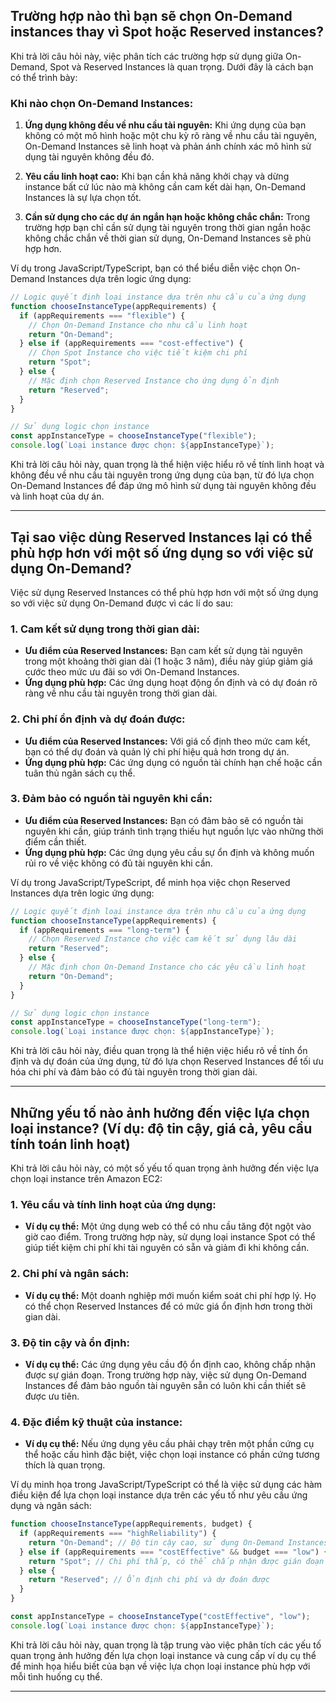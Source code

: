## Trường hợp nào thì bạn sẽ chọn On-Demand instances thay vì Spot hoặc Reserved instances?

Khi trả lời câu hỏi này, việc phân tích các trường hợp sử dụng giữa On-Demand, Spot và Reserved Instances là quan trọng. Dưới đây là cách bạn có thể trình bày:

### Khi nào chọn On-Demand Instances:

1. **Ứng dụng không đều về nhu cầu tài nguyên:** Khi ứng dụng của bạn không có một mô hình hoặc một chu kỳ rõ ràng về nhu cầu tài nguyên, On-Demand Instances sẽ linh hoạt và phản ánh chính xác mô hình sử dụng tài nguyên không đều đó.

2. **Yêu cầu linh hoạt cao:** Khi bạn cần khả năng khởi chạy và dừng instance bất cứ lúc nào mà không cần cam kết dài hạn, On-Demand Instances là sự lựa chọn tốt.

3. **Cần sử dụng cho các dự án ngắn hạn hoặc không chắc chắn:** Trong trường hợp bạn chỉ cần sử dụng tài nguyên trong thời gian ngắn hoặc không chắc chắn về thời gian sử dụng, On-Demand Instances sẽ phù hợp hơn.

Ví dụ trong JavaScript/TypeScript, bạn có thể biểu diễn việc chọn On-Demand Instances dựa trên logic ứng dụng:

```javascript
// Logic quyết định loại instance dựa trên nhu cầu của ứng dụng
function chooseInstanceType(appRequirements) {
  if (appRequirements === "flexible") {
    // Chọn On-Demand Instance cho nhu cầu linh hoạt
    return "On-Demand";
  } else if (appRequirements === "cost-effective") {
    // Chọn Spot Instance cho việc tiết kiệm chi phí
    return "Spot";
  } else {
    // Mặc định chọn Reserved Instance cho ứng dụng ổn định
    return "Reserved";
  }
}

// Sử dụng logic chọn instance
const appInstanceType = chooseInstanceType("flexible");
console.log(`Loại instance được chọn: ${appInstanceType}`);
```

Khi trả lời câu hỏi này, quan trọng là thể hiện việc hiểu rõ về tính linh hoạt và không đều về nhu cầu tài nguyên trong ứng dụng của bạn, từ đó lựa chọn On-Demand Instances để đáp ứng mô hình sử dụng tài nguyên không đều và linh hoạt của dự án.

---

## Tại sao việc dùng Reserved Instances lại có thể phù hợp hơn với một số ứng dụng so với việc sử dụng On-Demand?

Việc sử dụng Reserved Instances có thể phù hợp hơn với một số ứng dụng so với việc sử dụng On-Demand được vì các lí do sau:

### 1. Cam kết sử dụng trong thời gian dài:

- **Ưu điểm của Reserved Instances:** Bạn cam kết sử dụng tài nguyên trong một khoảng thời gian dài (1 hoặc 3 năm), điều này giúp giảm giá cước theo mức ưu đãi so với On-Demand Instances.
- **Ứng dụng phù hợp:** Các ứng dụng hoạt động ổn định và có dự đoán rõ ràng về nhu cầu tài nguyên trong thời gian dài.

### 2. Chi phí ổn định và dự đoán được:

- **Ưu điểm của Reserved Instances:** Với giá cố định theo mức cam kết, bạn có thể dự đoán và quản lý chi phí hiệu quả hơn trong dự án.
- **Ứng dụng phù hợp:** Các ứng dụng có nguồn tài chính hạn chế hoặc cần tuân thủ ngân sách cụ thể.

### 3. Đảm bảo có nguồn tài nguyên khi cần:

- **Ưu điểm của Reserved Instances:** Bạn có đảm bảo sẽ có nguồn tài nguyên khi cần, giúp tránh tình trạng thiếu hụt nguồn lực vào những thời điểm cần thiết.
- **Ứng dụng phù hợp:** Các ứng dụng yêu cầu sự ổn định và không muốn rủi ro về việc không có đủ tài nguyên khi cần.

Ví dụ trong JavaScript/TypeScript, để minh họa việc chọn Reserved Instances dựa trên logic ứng dụng:

```javascript
// Logic quyết định loại instance dựa trên nhu cầu của ứng dụng
function chooseInstanceType(appRequirements) {
  if (appRequirements === "long-term") {
    // Chọn Reserved Instance cho việc cam kết sử dụng lâu dài
    return "Reserved";
  } else {
    // Mặc định chọn On-Demand Instance cho các yêu cầu linh hoạt
    return "On-Demand";
  }
}

// Sử dụng logic chọn instance
const appInstanceType = chooseInstanceType("long-term");
console.log(`Loại instance được chọn: ${appInstanceType}`);
```

Khi trả lời câu hỏi này, điều quan trọng là thể hiện việc hiểu rõ về tính ổn định và dự đoán của ứng dụng, từ đó lựa chọn Reserved Instances để tối ưu hóa chi phí và đảm bảo có đủ tài nguyên trong thời gian dài.

---

## Những yếu tố nào ảnh hưởng đến việc lựa chọn loại instance? (Ví dụ: độ tin cậy, giá cả, yêu cầu tính toán linh hoạt)

Khi trả lời câu hỏi này, có một số yếu tố quan trọng ảnh hưởng đến việc lựa chọn loại instance trên Amazon EC2:

### 1. Yêu cầu và tính linh hoạt của ứng dụng:

- **Ví dụ cụ thể:** Một ứng dụng web có thể có nhu cầu tăng đột ngột vào giờ cao điểm. Trong trường hợp này, sử dụng loại instance Spot có thể giúp tiết kiệm chi phí khi tài nguyên có sẵn và giảm đi khi không cần.

### 2. Chi phí và ngân sách:

- **Ví dụ cụ thể:** Một doanh nghiệp mới muốn kiểm soát chi phí hợp lý. Họ có thể chọn Reserved Instances để có mức giá ổn định hơn trong thời gian dài.

### 3. Độ tin cậy và ổn định:

- **Ví dụ cụ thể:** Các ứng dụng yêu cầu độ ổn định cao, không chấp nhận được sự gián đoạn. Trong trường hợp này, việc sử dụng On-Demand Instances để đảm bảo nguồn tài nguyên sẵn có luôn khi cần thiết sẽ được ưu tiên.

### 4. Đặc điểm kỹ thuật của instance:

- **Ví dụ cụ thể:** Nếu ứng dụng yêu cầu phải chạy trên một phần cứng cụ thể hoặc cấu hình đặc biệt, việc chọn loại instance có phần cứng tương thích là quan trọng.

Ví dụ minh họa trong JavaScript/TypeScript có thể là việc sử dụng các hàm điều kiện để lựa chọn loại instance dựa trên các yếu tố như yêu cầu ứng dụng và ngân sách:

```javascript
function chooseInstanceType(appRequirements, budget) {
  if (appRequirements === "highReliability") {
    return "On-Demand"; // Độ tin cậy cao, sử dụng On-Demand Instances
  } else if (appRequirements === "costEffective" && budget === "low") {
    return "Spot"; // Chi phí thấp, có thể chấp nhận được gián đoạn
  } else {
    return "Reserved"; // Ổn định chi phí và dự đoán được
  }
}

const appInstanceType = chooseInstanceType("costEffective", "low");
console.log(`Loại instance được chọn: ${appInstanceType}`);
```

Khi trả lời câu hỏi này, quan trọng là tập trung vào việc phân tích các yếu tố quan trọng ảnh hưởng đến lựa chọn loại instance và cung cấp ví dụ cụ thể để minh họa hiểu biết của bạn về việc lựa chọn loại instance phù hợp với mỗi tình huống cụ thể.

---

